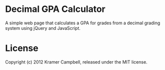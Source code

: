 # Decimal GPA Calculator
A simple web page that calculates a GPA for grades from a decimal grading system using jQuery and JavaScript.

# License
Copyright (c) 2012 Kramer Campbell, released under the MIT license.
